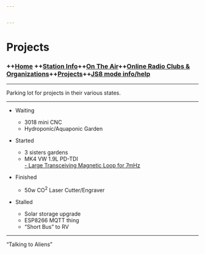 ```yaml
---


---
```


<h1 id="projects">Projects</h1>
<h3 id="home-station-infoon-the-aironline-radio-clubs--organizationsprojectsjs8-mode-infohelp">++<a href="index.md">Home</a> ++<a href="station.md">Station Info</a>++<a href="ontheair.md">On The Air</a>++<a href="clubs.md">Online Radio Clubs &amp; Organizations</a>++<a href="projects.md">Projects</a>++<a href="js8help.md">JS8 mode info/help</a></h3>
<hr>
<p>Parking lot for projects in their various states.</p>
<hr>
<ul>
<li>
<p>Waiting</p>
<ul>
<li>3018 mini CNC</li>
<li>Hydroponic/Aquaponic Garden</li>
</ul>
</li>
<li>
<p>Started</p>
<ul>
<li>3 sisters gardens</li>
<li>MK4 VW 1.9L PD-TDI<br>
<a href="magloop">- Large Transceiving Magnetic Loop for 7mHz</a></li>
</ul>
</li>
<li>
<p>Finished</p>
<ul>
<li>50w CO<sup>2</sup> Laser Cutter/Engraver</li>
</ul>
</li>
<li>
<p>Stalled</p>
<ul>
<li>Solar storage upgrade</li>
<li>ESP8266 MQTT thing</li>
<li>“Short Bus” to RV</li>
</ul>
</li>
</ul>
<hr>
<p>“Talking to Aliens”</p>

